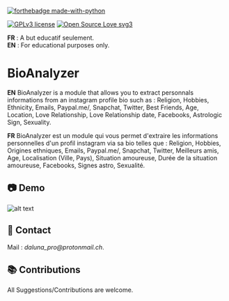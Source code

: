 [![forthebadge made-with-python](http://ForTheBadge.com/images/badges/made-with-python.svg)](https://www.python.org/)

[![GPLv3 license](https://img.shields.io/badge/License-GPLv3-blue.svg)](http://perso.crans.org/besson/LICENSE.html) [![Open Source Love svg3](https://badges.frapsoft.com/os/v3/open-source.svg?v=103)](https://github.com/dalunacrobate/daprofiler)

**FR** : A but educatif seulement.<br />
**EN** : For educational purposes only.

# BioAnalyzer
**EN** BioAnalyzer is a module that allows you to extract personnals informations from an instagram profile bio such as : Religion, Hobbies, Ethnicity, Emails, Paypal.me/, Snapchat, Twitter, Best Friends, Age, Location, Love Relationship, Love Relationship date, Facebooks, Astrologic Sign, Sexuality.

**FR** BioAnalyzer est un module qui vous permet d'extraire les informations personnelles d'un profil instagram via sa bio telles que : Religion, Hobbies, Origines ethniques, Emails, Paypal.me/, Snapchat, Twitter, Meilleurs amis, Age, Localisation (Ville, Pays), Situation amoureuse, Durée de la situation amoureuse, Facebooks, Signes astro, Sexualité.

## 📷 Demo
![alt text](https://i.ibb.co/Nxbw0hq/Capture.png)

##  📝 Contact
Mail : _daluna_pro@protonmail.ch_.

## 📚 Contributions
All Suggestions/Contributions are welcome.
